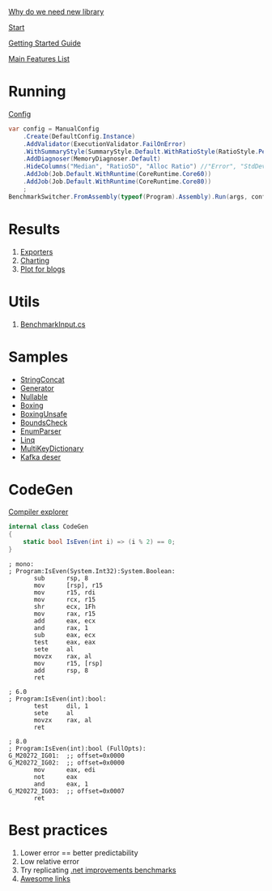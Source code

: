 ﻿[Why do we need new library](https://stackoverflow.com/questions/1047218/benchmarking-small-code-samples-in-c-can-this-implementation-be-improved)

[Start](https://benchmarkdotnet.org/) 

[Getting Started Guide](https://benchmarkdotnet.org/articles/guides/getting-started.html) 

[Main Features List](https://benchmarkdotnet.org/#main-features)



# Running 
[Config](https://benchmarkdotnet.org/articles/configs/configs.html)

```csharp
var config = ManualConfig
    .Create(DefaultConfig.Instance)
    .AddValidator(ExecutionValidator.FailOnError)
    .WithSummaryStyle(SummaryStyle.Default.WithRatioStyle(RatioStyle.Percentage))
    .AddDiagnoser(MemoryDiagnoser.Default)
    .HideColumns("Median", "RatioSD", "Alloc Ratio") //"Error", "StdDev",
    .AddJob(Job.Default.WithRuntime(CoreRuntime.Core60))
    .AddJob(Job.Default.WithRuntime(CoreRuntime.Core80))
    ;
BenchmarkSwitcher.FromAssembly(typeof(Program).Assembly).Run(args, config);
```


# Results 
1. [Exporters](https://benchmarkdotnet.org/articles/configs/exporters.html)
2. [Charting](https://chartbenchmark.net/)
3. [Plot for blogs](https://michalbrylka.github.io/posts/generic-math-matrix/#performance)


# Utils
1. [BenchmarkInput.cs](https://github.com/nemesissoft/Nemesis.TextParsers/blob/ef14ecc52ac0275324b70e8e89a32192d6d734a7/Benchmarks/Helpers/BenchmarkInput.cs#L5)

# Samples 
- [StringConcat](https://github.com/nemesissoft/Nemesis.TextParsers/blob/b7772ce4fe66381d301ad46213f67c077d35ae89/Benchmarks/StringConcatBench.cs#L53)
- [Generator](https://github.com/nemesissoft/Nemesis.TextParsers/blob/b7772ce4fe66381d301ad46213f67c077d35ae89/Benchmarks/BestPractices/GeneratorBench.cs#L16)
- [Nullable](https://github.com/nemesissoft/Nemesis.TextParsers/blob/b7772ce4fe66381d301ad46213f67c077d35ae89/Benchmarks/BestPractices/Nullable.cs#L12)
- [Boxing](https://github.com/nemesissoft/Nemesis.TextParsers/blob/b7772ce4fe66381d301ad46213f67c077d35ae89/Benchmarks/BestPractices/Boxing.cs#L12)
- [BoxingUnsafe](https://github.com/nemesissoft/Nemesis.TextParsers/blob/b7772ce4fe66381d301ad46213f67c077d35ae89/Benchmarks/BestPractices/BoxingUnsafe.cs#L12)
- [BoundsCheck](https://github.com/nemesissoft/Nemesis.TextParsers/blob/b7772ce4fe66381d301ad46213f67c077d35ae89/Benchmarks/BestPractices/BoundsCheck.cs#L20)
- [EnumParser](https://github.com/nemesissoft/Nemesis.TextParsers/blob/b7772ce4fe66381d301ad46213f67c077d35ae89/Benchmarks/EnumBenchmarks/EnumParserBench_CodeGen.cs#L30)
- [Linq](https://github.com/nemesissoft/Nemesis.TextParsers/blob/main/Benchmarks/LinqBench/Linq_WhereAndFirst_Vs_First.cs)
- [MultiKeyDictionary](https://github.com/nemesissoft/Nemesis.TextParsers/blob/b7772ce4fe66381d301ad46213f67c077d35ae89/Benchmarks/Collections/MultiKeyDictionaryBench.cs#L15)
- [Kafka deser](https://michalbrylka.github.io/posts/kafka-protobuf-deserializer/)

# CodeGen
[Compiler explorer](https://godbolt.org/)
```csharp
internal class CodeGen
{
    static bool IsEven(int i) => (i % 2) == 0;
}  
```

```assembly
; mono:
; Program:IsEven(System.Int32):System.Boolean:
       sub      rsp, 8
       mov      [rsp], r15
       mov      r15, rdi
       mov      rcx, r15
       shr      ecx, 1Fh
       mov      rax, r15
       add      eax, ecx
       and      rax, 1
       sub      eax, ecx
       test     eax, eax
       sete     al
       movzx    rax, al
       mov      r15, [rsp]
       add      rsp, 8
       ret

; 6.0
; Program:IsEven(int):bool:
       test     dil, 1
       sete     al
       movzx    rax, al
       ret  

; 8.0
; Program:IsEven(int):bool (FullOpts):
G_M20272_IG01:  ;; offset=0x0000
G_M20272_IG02:  ;; offset=0x0000
       mov      eax, edi
       not      eax
       and      eax, 1
G_M20272_IG03:  ;; offset=0x0007
       ret  
```


# Best practices
1. Lower error == better predictability
2. Low relative error
3. Try replicating [.net improvements benchmarks](https://devblogs.microsoft.com/dotnet/performance-improvements-in-net-8/)
4. [Awesome links](https://github.com/adamsitnik/awesome-dot-net-performance#benchmarking)
